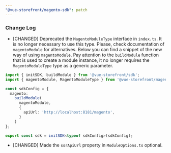 ```yaml
---
"@vue-storefront/magento-sdk": patch
---
```


### Change Log

- [CHANGED] Deprecated the `MagentoModuleType` interface in `index.ts`. It is no longer necessary to use this type. Please, check documentation of `magentoModule` for alternatives. Below you can find a snippet of the new way of using `magentoModule`. Pay attention to the `buildModule` function that is used to create a module instance, it no longer requires the `MagentoModuleType` type as a generic parameter.

```ts
import { initSDK, buildModule } from '@vue-storefront/sdk';
import { magentoModule, MagentoModuleType } from '@vue-storefront/magento2-sdk'

const sdkConfig = {
  magento:
    buildModule(
      magentoModule,
      {
        apiUrl: 'http://localhost:8181/magento',
      }
    )
};

export const sdk = initSDK<typeof sdkConfig>(sdkConfig);
```

- [CHANGED] Made the `ssrApiUrl` property in `ModuleOptions.ts` optional.
